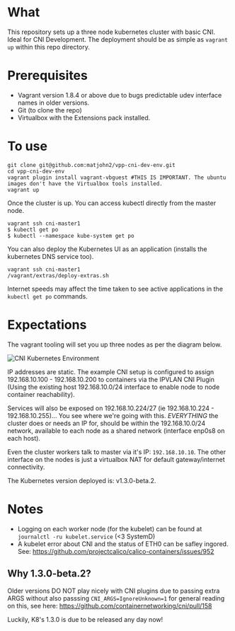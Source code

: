 # What
This repository sets up a three node kubernetes cluster with basic CNI. Ideal for CNI Development.
The deployment should be as simple as ```vagrant up``` within this repo directory.

# Prerequisites
- Vagrant version 1.8.4 or above due to bugs predictable udev interface names in older versions.
- Git (to clone the repo)
- Virtualbox with the Extensions pack installed.

# To use

```
git clone git@github.com:matjohn2/vpp-cni-dev-env.git
cd vpp-cni-dev-env
vagrant plugin install vagrant-vbguest #THIS IS IMPORTANT. The ubuntu images don't have the Virtualbox tools installed.
vagrant up
```

Once the cluster is up. You can access kubectl directly from the master node.

```
vagrant ssh cni-master1
$ kubectl get po
$ kubectl --namespace kube-system get po
```

You can also deploy the Kubernetes UI as an application (installs the kubernetes DNS service too).
```
vagrant ssh cni-master1
/vagrant/extras/deploy-extras.sh
```

Internet speeds may affect the time taken to see active applications in the ``` kubectl get po ``` commands.

# Expectations

The vagrant tooling will set you up three nodes as per the diagram below.

![CNI Kubernetes Environment](/diagrams/Vagrant-Ubuntu-CNI-VPP-Dev-Env-Arch-v1.png)

IP addresses are static. The example CNI setup is configured to assign 192.168.10.100 - 192.168.10.200 to containers via the IPVLAN CNI Plugin (Using the existing host 192.168.10.0/24 interface to enable node to node container reachability).

Services will also be exposed on 192.168.10.224/27 (ie 192.168.10.224 - 192.168.10.255)... You see where we're going with this. *EVERYTHING* the cluster does or needs an IP for, should be within the 192.168.10.0/24 network, available to each node as a shared network (interface enp0s8 on each host).

Even the cluster workers talk to master via it's IP: ```192.168.10.10```. The other interface on the nodes is just a virtualbox NAT for default gateway/internet connectivity.

The Kubernetes version deployed is: v1.3.0-beta.2.


# Notes
- Logging on each worker node (for the kubelet) can be found at ``` journalctl -ru kubelet.service ``` (<3 SystemD)
- A kubelet error about CNI and the status of ETH0 can be safley ingored. See: https://github.com/projectcalico/calico-containers/issues/952

## Why 1.3.0-beta.2?
Older versions DO NOT play nicely with CNI plugins due to passing extra ARGS without also passsing ```CNI_ARGS=IgnoreUnknown=1``` for general reading on this, see here: https://github.com/containernetworking/cni/pull/158

Luckily, K8's 1.3.0 is due to be released any day now!
